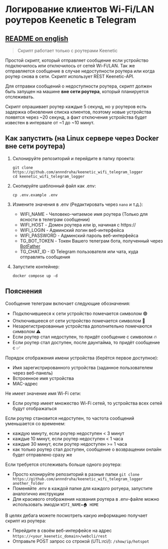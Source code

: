 # Логирование клиентов Wi-Fi/LAN роутеров Keenetic в Telegram

## [README on english](./README.md)

> Скрипт работает только с роутерами Keenetic

Простой скрипт, который отправляет сообщение если устройство подключилось или отключилось от сетей Wi-Fi/LAN. Так же отправляется сообщение в случае недоступности роутера или когда роутер снова в сети.
Скрипт использует REST Keenetic-API.

Для отправки сообщений о недоступности роутера, скрипт должен быть запущен на машине **вне сети роутера**, который планируется отслеживать.

Скрипт опрашивает роутер каждые 5 секунд, но у роутеров есть задержка обновления списка клиентов, поэтому новые устройства появятся через ~20 секунд, а факт отключения устройства будет известен в интервале от ~1 до ~10 минут.

## Как запустить (на Linux сервере через Docker вне сети роутера) 

1. Склонируйте репозиторий и перейдите в папку проекта:
    ```shell
    git clone https://github.com/annndruha/keenetic_wifi_telegram_logger
    cd keenetic_wifi_telegram_logger
    ```

2. Скопируйте шаблонный файл как .env:
    ```shell
    cp .env.example .env
    ```

3. Измените значения в .env (Редактировать через `nano` и т.д.):
    * WIFI_NAME - Человеко-читаемое имя роутера (Только для ясности в телеграм сообщении)
    * WIFI_HOST - Домен роутера или ip, начиная с https://
    * WIFI_LOGIN - Админский логин веб-интерфейса
    * WIFI_PASSWORD - Админский пароль веб-интерфейса
    * TG_BOT_TOKEN - Токен Вашего телеграм бота, полученный через [BotFather](https://t.me/BotFather)
    * TG_CHAT_ID - ID Telegram пользователя или чата, куда отправлять сообщения

4. Запустите контейнер:
    ```shell
    docker compose up -d
    ```

## Пояснения
Сообщение телеграм включает следующие обозначения:
* Подключившееся к сети устройство помечается символом 🟢
* Отключившееся от сети устройство помечается символом 🔴
* Незарегистрированные устройства дополнительно помечаются символом ⚠️
* Если роутер стал недоступен, то придёт сообщение с символом 🔥
* Если роутер стал доступен, после даунтайма, то придёт сообщение с ✅

Порядок отображения имени устройства (берётся первое доступное):
* Имя зарегистрированного устройства (заданное пользователем через веб-панель)
* Встроенное имя устройства
* MAC-адрес

Не имеет значение имя Wi-Fi сети:
* Если роутер имеет множество Wi-Fi сетей, то устройства всех сетей будут отображаться

Если роутер становится недоступен, то частота сообщений уменьшается со временем:
* каждую минуту, если роутер недоступен < 3 минут
* каждые 10 минут, если роутер недоступен < 1 часа
* каждые 30 минут, если роутер недоступен >= 1 часа
* как только роутер стал доступен, сообщение о возвращении онлайн будет отправлено сразу же

Если требуется отслеживать больше одного роутера:
* Просто клонируйте репозиторий в разные папки `git clone https://github.com/annndruha/keenetic_wifi_telegram_logger another_folder`
* Поменяйте .env в каждой папке для каждого ротуера, запустите аналогично инструкции
* Для красивого отображения названия роутера в .env-файле можно использовать эмодзи `WIFI_NAME=🏠 HOME`

В целях дебага можете посмотреть какую информацию получает скрипт из роутера:
* Перейдите в своём веб-интерфейсе на адрес `https://<your_keenetic_domain>/webcli/rest`
* Отправьте POST запрос со строкой (UTL:rci/): `/show/ip/hotspot`